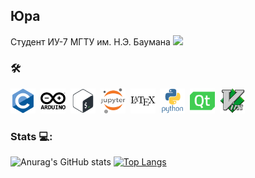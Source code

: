 ## **Юра**
Студент ИУ-7 МГТУ им. Н.Э. Баумана
![](https://komarev.com/ghpvc/?username=OverGoro&color=blue)
### :hammer_and_wrench:
<div>
  <img src="https://github.com/devicons/devicon/blob/master/icons/c/c-original.svg" title="" alt="" width="40" height="40"/>&nbsp;
  <img src="https://github.com/devicons/devicon/blob/master/icons/arduino/arduino-plain-wordmark.svg" title="" alt="" width="40" height="40"/>&nbsp;
  <img src="https://github.com/devicons/devicon/blob/master/icons/bash/bash-original.svg" title="" alt="" width="40" height="40"/>&nbsp;
  <img src="https://github.com/devicons/devicon/blob/master/icons/jupyter/jupyter-original-wordmark.svg" title="" alt="" width="40" height="40"/>&nbsp;
  <img src="https://github.com/devicons/devicon/blob/master/icons/latex/latex-original.svg" title="" alt="" width="40" height="40"/>&nbsp;
  <img src="https://github.com/devicons/devicon/blob/master/icons/python/python-original-wordmark.svg" title="" alt="" width="40" height="40"/>&nbsp;
  <img src="https://github.com/devicons/devicon/blob/master/icons/qt/qt-original.svg" title="" alt="" width="40" height="40"/>&nbsp;
  <img src="https://github.com/devicons/devicon/blob/master/icons/vim/vim-original.svg" title="" alt="" width="40" height="40"/>&nbsp;
</div>

### Stats :computer::        
![Anurag's GitHub stats](https://github-readme-stats.vercel.app/api?username=OverGoro&show_icons=true&theme=transparent-dark)
[![Top Langs](https://github-readme-stats.vercel.app/api/top-langs/?username=OverGoro&layout=compact&theme=transparrent-dark)](https://github.com/anuraghazra/github-readme-stats)

